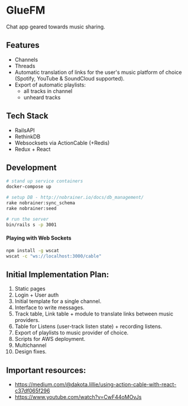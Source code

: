 # GlueFM

Chat app geared towards music sharing.

## Features

- Channels
- Threads
- Automatic translation of links for the user's music platform of choice (Spotify, YouTube & SoundCloud supported).
- Export of automatic playlists:
    - all tracks in channel
    - unheard tracks

## Tech Stack

- RailsAPI
- RethinkDB
- Websocksets via ActionCable (+Redis)
- Redux + React

## Development

```sh
# stand up service containers
docker-compose up

# setup DB - http://nobrainer.io/docs/db_management/
rake nobrainer:sync_schema
rake nobrainer:seed

# run the server
bin/rails s -p 3001
```

#### Playing with Web Sockets

```sh
npm install -g wscat
wscat -c "ws://localhost:3000/cable"
```

## Initial Implementation Plan:

1. Static pages
1. Login + User auth
1. Initial template for a single channel.
1. Interface to write messages.
1. Track table, Link table + module to translate links between music providers.
1. Table for Listens (user-track listen state) + recording listens.
1. Export of playlists to music provider of choice.
1. Scripts for AWS deployment.
1. Multichannel
1. Design fixes.

## Important resources:
  - https://medium.com/@dakota.lillie/using-action-cable-with-react-c37df065f296
  - https://www.youtube.com/watch?v=CwF44oMOvJs
